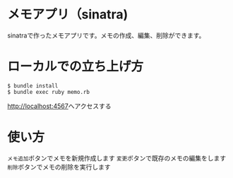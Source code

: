 # メモアプリ（sinatra)
sinatraで作ったメモアプリです。メモの作成、編集、削除ができます。
# ローカルでの立ち上げ方
```
$ bundle install
$ bundle exec ruby memo.rb
```
[http://localhost:4567](http://localhost:4567)へアクセスする

# 使い方
`メモ追加`ボタンでメモを新規作成します
`変更`ボタンで既存のメモの編集をします
`削除`ボタンでメモの削除を実行します
